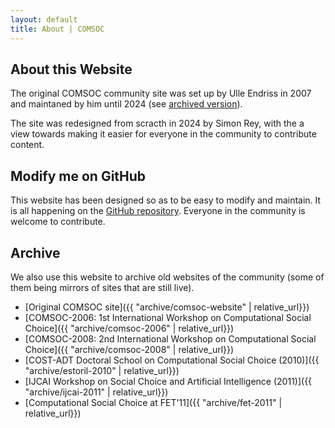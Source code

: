 ```yaml
---
layout: default
title: About | COMSOC
---
```


<section markdown="1">

# About this Website

The original COMSOC community site was set up by Ulle Endriss in 2007 
and maintaned by him until 2024 (see [archived version](archive/comsoc-website)). 

The site was redesigned from scracth in 2024 by Simon Rey, 
with the a view towards making it easier for everyone in the community to contribute content.

</section>

<section markdown="1">

## Modify me on GitHub

This website has been designed so as to be easy to modify and maintain. 
It is all happening on the [GitHub repository](https://github.com/comsoc-community/comsoc-website). 
Everyone in the community is welcome to contribute.

</section>


<section markdown="1">

## Archive

We also use this website to archive old websites of the community (some of them being mirrors of sites that are still live).

- [Original COMSOC site]({{ "archive/comsoc-website" | relative_url}})
- [COMSOC-2006: 1st International Workshop on Computational Social Choice]({{ "archive/comsoc-2006" | relative_url}})
- [COMSOC-2008: 2nd International Workshop on Computational Social Choice]({{ "archive/comsoc-2008" | relative_url}})
- [COST-ADT Doctoral School on Computational Social Choice (2010)]({{ "archive/estoril-2010" | relative_url}})
- [IJCAI Workshop on Social Choice and Artificial Intelligence (2011)]({{ "archive/ijcai-2011" | relative_url}})
- [Computational Social Choice at FET'11]({{ "archive/fet-2011" | relative_url}})

</section>
